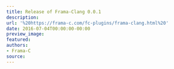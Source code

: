 ```yaml
---
title: Release of Frama-Clang 0.0.1
description:
url: '%20https://frama-c.com/fc-plugins/frama-clang.html%20'
date: 2016-07-04T00:00:00-00:00
preview_image:
featured:
authors:
- Frama-C
source:
---
```



